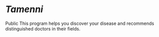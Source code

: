 # _Tamenni_
Public This program helps you discover your disease and recommends distinguished doctors in their fields.
